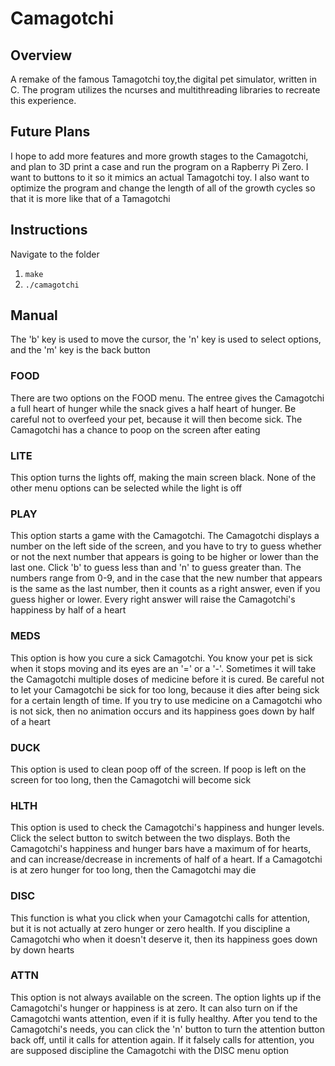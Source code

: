 # Camagotchi

## Overview
A remake of the famous Tamagotchi toy,the digital pet simulator, written in C. The program utilizes the ncurses and multithreading libraries to recreate this experience.

## Future Plans
I hope to add more features and more growth stages to the Camagotchi, and plan to 3D print a case and run the program on a Rapberry Pi Zero. I want to buttons to it so it mimics an actual Tamagotchi toy. I also want to optimize the program and change the length of all of the growth cycles so that it is more like that of a Tamagotchi

## Instructions
Navigate to the folder  
1. `make`  
1. `./camagotchi`

## Manual
The 'b' key is used to move the cursor, the 'n' key is used to select options, and the 'm' key is the back button

### FOOD
There are two options on the FOOD menu. The entree gives the Camagotchi a full heart of hunger while the snack gives a half heart of hunger. Be careful not to overfeed your pet, because it will then become sick. The Camagotchi has a chance to poop on the screen after eating

### LITE
This option turns the lights off, making the main screen black. None of the other menu options can be selected while the light is off

### PLAY
This option starts a game with the Camagotchi. The Camagotchi displays a number on the left side of the screen, and you have to try to guess whether or not the next number that appears is going to be higher or lower than the last one. Click 'b' to guess less than and 'n' to guess greater than. The numbers range from 0-9, and in the case that the new number that appears is the same as the last number, then it counts as a right answer, even if you guess higher or lower. Every right answer will raise the Camagotchi's happiness by half of a heart

### MEDS
This option is how you cure a sick Camagotchi. You know your pet is sick when it stops moving and its eyes are an '=' or a '-'. Sometimes it will take the Camagotchi multiple doses of medicine before it is cured. Be careful not to let your Camagotchi be sick for too long, because it dies after being sick for a certain length of time. If you try to use medicine on a Camagotchi who is not sick, then no animation occurs and its happiness goes down by half of a heart

### DUCK
This option is used to clean poop off of the screen. If poop is left on the screen for too long, then the Camagotchi will become sick

### HLTH
This option is used to check the Camagotchi's happiness and hunger levels. Click the select button to switch between the two displays. Both the Camagotchi's happiness and hunger bars have a maximum of for hearts, and can increase/decrease in increments of half of a heart. If a Camagotchi is at zero hunger for too long, then the Camagotchi may die

### DISC
This function is what you click when your Camagotchi calls for attention, but it is not actually at zero hunger or zero health. If you discipline a Camagotchi who when it doesn't deserve it, then its happiness goes down by down hearts

### ATTN
This option is not always available on the screen. The option lights up if the Camagotchi's hunger or happiness is at zero. It can also turn on if the Camagotchi wants attention, even if it is fully healthy. After you tend to the Camagotchi's needs, you can click the 'n' button to turn the attention button back off, until it calls for attention again. If it falsely calls for attention, you are supposed discipline the Camagotchi with the DISC menu option
